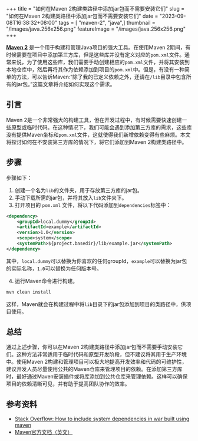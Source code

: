 +++
title = "如何在Maven 2构建类路径中添加jar包而不需要安装它们"
slug = "如何在Maven 2构建类路径中添加jar包而不需要安装它们"
date = "2023-09-08T16:38:32+08:00"
tags = [ "maven-2", "java",]
thumbnail = "/images/java.256x256.png"
featureImage = "/images/java.256x256.png"
+++


[**Maven 2**](https://maven.apache.org/) 是一个用于构建和管理Java项目的强大工具。在使用Maven 2期间，有时候需要在项目中添加第三方库，但是这些库并没有定义对应的`pom.xml`文件。通常来说，为了使用这些库，我们需要手动创建相应的`pom.xml`文件，并将其安装到本地仓库中，然后再将其作为依赖添加到项目的`pom.xml`中。但是，有没有一种简单的方法，可以告诉Maven:“除了我的已定义依赖之外，还请在`/lib`目录中包含所有的jar包。”这篇文章将介绍如何实现这个需求。

## 引言

Maven 2是一个非常强大的构建工具，但在开发过程中，有时候需要快速创建一些原型或临时代码。在这种情况下，我们可能会遇到添加第三方库的需求，这些库没有提供Maven坐标和`pom.xml`文件，这就使得我们新增依赖变得有些麻烦。本文将探讨如何在不安装第三方库的情况下，将它们添加到Maven 2构建类路径中。

## 步骤

步骤如下：

1. 创建一个名为`lib`的文件夹，用于存放第三方库的jar包。
2. 手动下载所需的jar包，并将其放入`lib`文件夹下。
3. 打开项目的 `pom.xml` 文件，将以下代码添加到`dependencies`标签中：

```xml
<dependency>
    <groupId>local.dummy</groupId>
    <artifactId>example</artifactId>
    <version>1.0</version>
    <scope>system</scope>
    <systemPath>${project.basedir}/lib/example.jar</systemPath>
</dependency>
```

其中，`local.dummy`可以替换为你喜欢的任何groupId，`example`可以替换为jar包的实际名称，`1.0`可以替换为任何版本号。

4. 运行Maven命令进行构建。

```bash
mvn clean install
```

这样，Maven就会在构建过程中将`lib`目录下的jar包添加到项目的类路径中，供项目使用。

## 总结

通过上述步骤，你可以在Maven 2构建类路径中添加jar包而不需要手动安装它们。这种方法非常适用于临时代码和原型开发阶段，但不建议将其用于生产环境中。使用Maven 2构建和管理项目可以极大地提高开发效率和代码的可维护性，建议开发人员尽量使用公共的Maven仓库来管理项目的依赖。在添加第三方库时，最好通过Maven安装插件或将库添加到公共仓库来管理依赖。这样可以确保项目的依赖清晰可见，并有助于提高团队协作的效率。

## 参考资料

- [Stack Overflow: How to include system dependencies in war built using maven](https://stackoverflow.com/questions/19065666/how-to-include-system-dependencies-in-war-built-using-maven)
- [Maven官方文档（英文）](https://maven.apache.org/)


